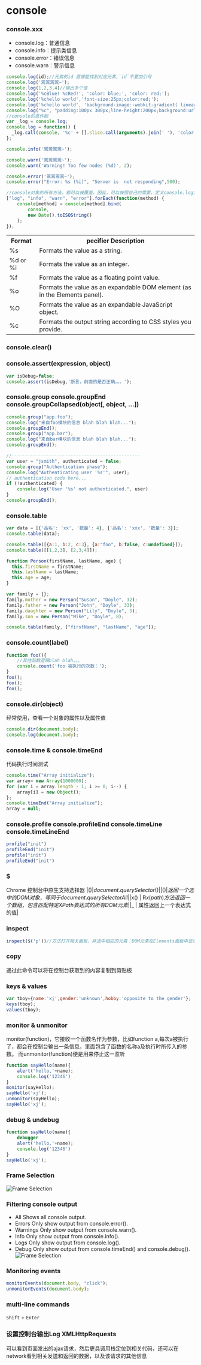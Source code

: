 # console

### console.xxx

- console.log：普通信息
- console.info：提示类信息
- console.error：错误信息
- console.warn：警示信息

```js
console.log(id);//元素的id 直接能找到对应元素,`id`不要加引号
console.log('翯翯翯翯~');
console.log(1,2,3,4)//输出多个值
console.log('%cBlue! %cRed!', 'color: blue;', 'color: red;');
console.log('%chello world','font-size:25px;color:red;');
console.log('%chello world', 'background-image:-webkit-gradient( linear, left top, right top, color-stop(0, #f22), color-stop(0.15, #f2f), color-stop(0.3, #22f), color-stop(0.45, #2ff), color-stop(0.6, #2f2),color-stop(0.75, #2f2), color-stop(0.9, #ff2), color-stop(1, #f22) );color:transparent;-webkit-background-clip: text;font-size:5em;');
console.log("%c", "padding:100px 300px;line-height:200px;background:url('http://images.cnitblog.com/blog/431064/201409/132234240277278.gif') no-repeat;");
//console的恶作剧
var _log = console.log;
console.log = function() {
  _log.call(console, '%c' + [].slice.call(arguments).join(' '), 'color:transparent;text-shadow:0 0 2px rgba(0,0,0,.5);');
};

console.info('翯翯翯翯~');

console.warn('翯翯翯翯~');
console.warn('Warning! Too few nodes (%d)', 2);

console.error('翯翯翯翯~');
console.error("Error: %s (%i)", "Server is  not responding",500);

//console对象的所有方法，都可以被覆盖。因此，可以按照自己的需要，定义console.log方法
["log", "info", "warn", "error"].forEach(function(method) {
    console[method] = console[method].bind(
        console,
        new Date().toISOString()
    );
});
```

<table>
  <tr>
    <th>Format</th>
    <th>pecifier  Description</th>
  </tr>
  <tr>
    <td>%s</td>
    <td>Formats the value as a string.</td>
  </tr>
  <tr>
    <td>%d or %i</td>
    <td>Formats the value as an integer.</td>
  </tr>
  <tr>
    <td>%f</td>
    <td>Formats the value as a floating point value.</td>
  </tr>
  <tr>
    <td>%o </td>
    <td>Formats the value as an expandable DOM element (as in the Elements panel).</td>
  </tr>
  <tr>
    <td>%O</td>
    <td>Formats the value as an expandable JavaScript object.</td>
  </tr>
  <tr>
    <td>%c </td>
    <td>Formats the output string according to CSS styles you provide.</td>
  </tr>
</table>

### console.clear()


### console.assert(expression, object)

```js
var isDebug=false;
console.assert(isDebug,'断言，前面的是否正确。。。');
```

### console.group  console.groupEnd console.groupCollapsed(object[, object, ...])

```js
console.group("app.foo");
console.log("来自foo模块的信息 blah blah blah...");
console.groupEnd();
console.group("app.bar");
console.log("来自bar模块的信息 blah blah blah...");
console.groupEnd();

//------------------------------------------------
var user = "jsmith", authenticated = false;
console.group("Authentication phase");
console.log("Authenticating user '%s'", user);
// authentication code here...
if (!authenticated) {
    console.log("User '%s' not authenticated.", user)
}
console.groupEnd();
```

### console.table

```js
var data = [{'品名': 'xx', '数量': 4}, {'品名': 'xxx', '数量': 3}];
console.table(data);

console.table([{a:1, b:2, c:3}, {a:"foo", b:false, c:undefined}]);
console.table([[1,2,3], [2,3,4]]);

function Person(firstName, lastName, age) {
  this.firstName = firstName;
  this.lastName = lastName;
  this.age = age;
}

var family = {};
family.mother = new Person("Susan", "Doyle", 32);
family.father = new Person("John", "Doyle", 33);
family.daughter = new Person("Lily", "Doyle", 5);
family.son = new Person("Mike", "Doyle", 8);

console.table(family, ["firstName", "lastName", "age"]);
```

### console.count(label)

``` js
function foo(){
    //其他函数逻辑blah blah。。。
    console.count('foo 被执行的次数：');
}
foo();
foo();
foo();
```

### console.dir(object)

经常使用，查看一个对象的属性以及属性值
``` js
console.dir(document.body);
console.log(document.body);
```

### console.time & console.timeEnd

代码执行时间测试
```js
console.time("Array initialize");
var array= new Array(1000000);
for (var i = array.length - 1; i >= 0; i--) {
    array[i] = new Object();
};
console.timeEnd("Array initialize");
array = null;
```

### console.profile console.profileEnd  console.timeLine console.timeLineEnd

```js
profile("init")
profileEnd("init")
profile("init")
profileEnd("init")

```

###  $

Chrome 控制台中原生支持选择器
|$()  |  document.querySelector()|
|$$() |  返回一个选中的DOM对象，等同于document.querySelectorAll|
|$x() |  R$x(path)方法返回一个数组，包含匹配特定XPath表达式的所有DOM元素|
|$_   |   属性返回上一个表达式的值|

### inspect

```js
inspect($('p'))//方法打开相关面板，并选中相应的元素：DOM元素在Elements面板中显示，JavaScript对象在Profiles中显示
```

### copy

通过此命令可以将在控制台获取到的内容复制到剪贴板

### keys & values

```js
var tboy={name:'xj',gender:'unknown',hobby:'opposite to the gender'};
keys(tboy);
values(tboy);
```

### monitor & unmonitor

monitor(function)，它接收一个函数名作为参数，比如function a,每次a被执行了，都会在控制台输出一条信息，里面包含了函数的名称a及执行时所传入的参数。
而unmonitor(function)便是用来停止这一监听

```js
function sayHello(name){
    alert('hello,'+name);
    console.log('12346')
}
monitor(sayHello);
sayHello('xj');
unmonitor(sayHello);
sayHello('xj');
```

### debug & undebug

```js
function sayHello(name){
    debugger
    alert('hello,'+name);
    console.log('12346')
}
sayHello('xj');
```

### Frame Selection

![Frame Selection](https://developer.chrome.com/devtools/docs/console-files/frame-selection.png)

### Filtering console output

- All Shows all console output.
- Errors Only show output from console.error().
- Warnings Only show output from console.warn().
- Info Only show output from console.info().
- Logs Only show output from console.log().
- Debug Only show output from console.timeEnd() and console.debug().
![Frame Selection](https://developer.chrome.com/devtools/docs/console-files/filter-errors.png)

### Monitoring events

```js
monitorEvents(document.body, "click");
unmonitorEvents(document.body);
```

### multi-line commands

`Shift` + `Enter`

### 设置控制台输出Log XMLHttpRequests


  可以看到页面发出的ajax请求，然后更具调用栈定位到相关代码，还可以在network看到相关发送和返回的数据，以及该请求的其他信息
